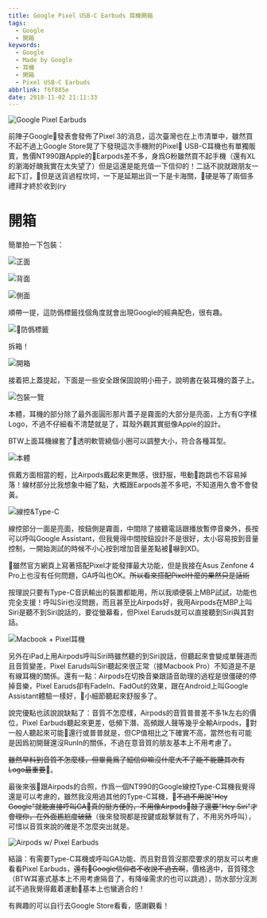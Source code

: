 ```yaml
---
title: Google Pixel USB-C Earbuds 耳機開箱
tags:
  - Google
  - 開箱
keywords:
  - Google
  - Made by Google
  - 耳機
  - 開箱
  - Pixel USB-C Earbuds
abbrlink: f6f885e
date: 2018-11-02 21:11:33
---
```


![Google Pixel Earbuds](https://res.cloudinary.com/driftkingtw/image/upload/f_auto/v1541164543/blog/2018/11/Google-Pixel-USB-C-%E8%80%B3%E6%A9%9F%E9%96%8B%E7%AE%B1/P_20181102_203946_vHDR_Auto.jpg)

前陣子Google發表會發佈了Pixel 3的消息，這次臺灣也在上市清單中，雖然買不起不過上Google Store晃了下發現這次手機附的Pixel USB-C耳機也有單獨販賣，售價NT990跟Apple的Earpods差不多，身爲G粉雖然買不起手機（還有XL的瀏海好醜我實在太失望了）但是這還是能充值一下信仰的！二話不說就跟朋友一起下訂，但是送貨過程坎坷，一下是延期出貨一下是卡海關，硬是等了兩個多禮拜才終於收到(ry<!--more-->

# 開箱

簡單拍一下包裝：

![正面](https://res.cloudinary.com/driftkingtw/image/upload/f_auto/a_auto_right/v1541164543/blog/2018/11/Google-Pixel-USB-C-%E8%80%B3%E6%A9%9F%E9%96%8B%E7%AE%B1/P_20181102_200453_vHDR_Auto.jpg)

![背面](https://res.cloudinary.com/driftkingtw/image/upload/f_auto/a_auto_right/v1541164543/blog/2018/11/Google-Pixel-USB-C-%E8%80%B3%E6%A9%9F%E9%96%8B%E7%AE%B1/P_20181102_200459_vHDR_Auto.jpg)

![側面](https://res.cloudinary.com/driftkingtw/image/upload/f_auto/v1541165531/blog/2018/11/Google-Pixel-USB-C-%E8%80%B3%E6%A9%9F%E9%96%8B%E7%AE%B1/P_20181102_200520_vHDR_Auto.jpg)

順帶一提，這防僞標籤找個角度就會出現Google的經典配色，很有趣。

![防僞標籤](https://res.cloudinary.com/driftkingtw/image/upload/f_auto/v1541164544/blog/2018/11/Google-Pixel-USB-C-%E8%80%B3%E6%A9%9F%E9%96%8B%E7%AE%B1/P_20181102_210647_vHDR_Auto.jpg)

拆箱！

![開箱](https://res.cloudinary.com/driftkingtw/image/upload/f_auto/v1541164543/blog/2018/11/Google-Pixel-USB-C-%E8%80%B3%E6%A9%9F%E9%96%8B%E7%AE%B1/P_20181102_203946_vHDR_Auto.jpg)

接着把上蓋提起，下面是一些安全跟保固說明小冊子，說明書在裝耳機的蓋子上。

![包裝一覽](https://res.cloudinary.com/driftkingtw/image/upload/f_auto/v1541164547/blog/2018/11/Google-Pixel-USB-C-%E8%80%B3%E6%A9%9F%E9%96%8B%E7%AE%B1/P_20181102_204003_vHDR_Auto.jpg)

本體，耳機的部分除了最外面圓形那片蓋子是霧面的大部分是亮面，上方有G字樣Logo，不過不仔細看不清楚就是了，耳殼外觀其實挺像Apple的設計。

BTW上面耳機線套了透明軟管繞個小圈可以調整大小，符合各種耳型。

![本體](https://res.cloudinary.com/driftkingtw/image/upload/f_auto/v1541164547/blog/2018/11/Google-Pixel-USB-C-%E8%80%B3%E6%A9%9F%E9%96%8B%E7%AE%B1/P_20181102_204205_vHDR_Auto.jpg)

佩戴方面相當的輕，比Airpods戴起來更無感，很舒服，甩動跑跳也不容易掉落！線材部分比我想象中細了點，大概跟Earpods差不多吧，不知道用久會不會發黃。

![線控&Type-C](https://res.cloudinary.com/driftkingtw/image/upload/f_auto/v1541164545/blog/2018/11/Google-Pixel-USB-C-%E8%80%B3%E6%A9%9F%E9%96%8B%E7%AE%B1/P_20181102_204226_vHDR_Auto.jpg)

線控部分一面是亮面，按鈕側是霧面，中間除了接聽電話跟播放暫停音樂外，長按可以呼叫Google Assistant，但我覺得中間按鈕設計不是很好，太小容易按到音量控制，一開始測試的時候不小心按到增加音量差點被嚇到XD。

雖然官方網頁上寫著搭配Pixel才能發揮最大功能，但是我接在Asus Zenfone 4 Pro上也沒有任何問題，GA呼叫也OK。~~所以看來搭配Pixel什麼的果然只是話術~~

按理說只要有Type-C音訊輸出的裝置都能用，所以我順便裝上MBP試試，功能也完全支援！呼叫Siri也沒問題，而且甚至比Airpods好，我用Airpods在MBP上叫Siri是聽不到Siri說話的，要從螢幕看，但Pixel Earuds就可以直接聽到Siri與其對話。

![Macbook + Pixel耳機](https://res.cloudinary.com/driftkingtw/image/upload/f_auto/v1541167025/blog/2018/11/Google-Pixel-USB-C-%E8%80%B3%E6%A9%9F%E9%96%8B%E7%AE%B1/P_20181102_215526_vHDR_Auto.jpg)

另外在iPad上用Airpods呼叫Siri時雖然聽的到Siri說話，但聽起來會變成單聲道而且音質變差，Pixel Earuds叫Siri聽起來很正常（接Macbook Pro）不知道是不是有線耳機的關係。還有一點：Airpods在切換音樂跟語音助理的過程是很僵硬的停掉音樂，Pixel Earuds卻有FadeIn、FadOut的效果，跟在Android上叫Google Assistant體驗一樣好，小細節聽起來舒服多了。

說完優點也該說說缺點了：音質不怎麼樣，Airpods的音質普普差不多1k左右的價位，Pixel Earbuds聽起來更差，低頻下潛、高頻跟人聲等幾乎全輸Airpods，對一般人聽起來可能還行或普普就是，但CP值相比之下確實不高，當然也有可能是因爲初開聲還沒RunIn的關係，不過在意音質的朋友基本上不用考慮了。

~~雖然早料到音質不怎麼樣，但畢竟爲了細信仰嘛沒什麼大不了能不能聽其次有Logo最重要~~。

最後來張跟Airpods的合照，作爲一個NT990的Google線控Type-C耳機我覺得還是可以考慮的，雖然我沒用過其他的Type-C耳機，~~不過不用說"Hey Google"就能直接呼叫GA真的挺方便的，不用像Airpods敲了還要"Hey Siri"才會理你，在外面尷尬度破錶~~（後來發現都是按鍵或敲擊就有了，不用另外呼叫），可惜以音質來說的確是不怎麼突出就是。

![Airpods w/ Pixel Earbuds](https://res.cloudinary.com/driftkingtw/image/upload/f_auto/v1541164547/blog/2018/11/Google-Pixel-USB-C-%E8%80%B3%E6%A9%9F%E9%96%8B%E7%AE%B1/P_20181102_205457_vHDR_Auto.jpg)

結論：有需要Type-C耳機或呼叫GA功能、而且對音質沒那麼要求的朋友可以考慮看看Pixel Earbuds，~~還有Google信仰者不收說不過去啊~~，價格適中，音質殘念（BTW耳塞式基本上不用考慮隔音了，有降噪需求的也可以跳過），防水部分沒測試不過我覺得戴着運動基本上也蠻適合的！

有興趣的可以自行去Google Store看看，感謝觀看！